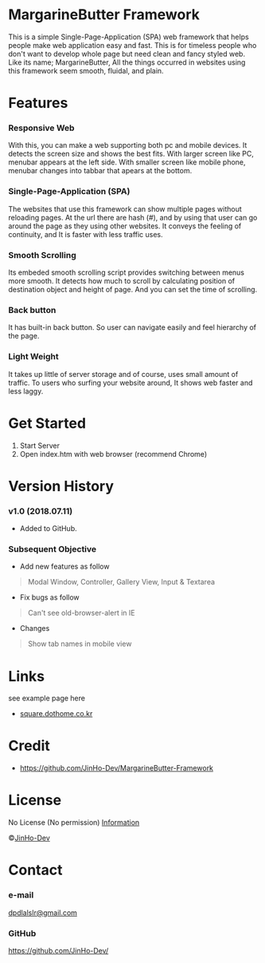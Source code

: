 # MargarineButter Framework
This is a simple Single-Page-Application (SPA) web framework that helps people make web application easy and fast. 
This is for timeless people who don't want to develop whole page but need clean and fancy styled web. 
Like its name; MargarineButter, All the things occurred in websites using this framework seem smooth, fluidal, and plain. 

# Features
### Responsive Web
With this, you can make a web supporting both pc and mobile devices. 
It detects the screen size and shows the best fits. 
With larger screen like PC, menubar appears at the left side. 
With smaller screen like mobile phone, menubar changes into tabbar that apears at the bottom.

### Single-Page-Application (SPA)
The websites that use this framework can show multiple pages without reloading pages. 
At the url there are hash (#), and by using that user can go around the page as they using other websites. 
It conveys the feeling of continuity, and It is faster with less traffic uses. 

### Smooth Scrolling
Its embeded smooth scrolling script provides switching between menus more smooth. 
It detects how much to scroll by calculating position of destination object and height of page. 
And you can set the time of scrolling. 

### Back button
It has built-in back button. 
So user can navigate easily and feel hierarchy of the page. 

### Light Weight
It takes up little of server storage and of course, uses small amount of traffic. 
To users who surfing your website around, It shows web faster and less laggy. 

# Get Started
1. Start Server
2. Open index.htm with web browser (recommend Chrome)

# Version History
### v1.0 (2018.07.11)
* Added to GitHub. 

### Subsequent Objective
* Add new features as follow
> Modal Window, Controller, Gallery View, Input & Textarea
* Fix bugs as follow
> Can't see old-browser-alert in IE
* Changes
> Show tab names in mobile view

# Links
see example page here
* <a href="http://square.dothome.co.kr/">square.dothome.co.kr</a>

# Credit
* https://github.com/JinHo-Dev/MargarineButter-Framework

# License
No License (No permission) <a href="https://choosealicense.com/no-permission/">Information</a>

&copy;<a href="https://github.com/JinHo-Dev/">JinHo-Dev</a>

# Contact
### e-mail
dpdlalslr@gmail.com

### GitHub
https://github.com/JinHo-Dev/